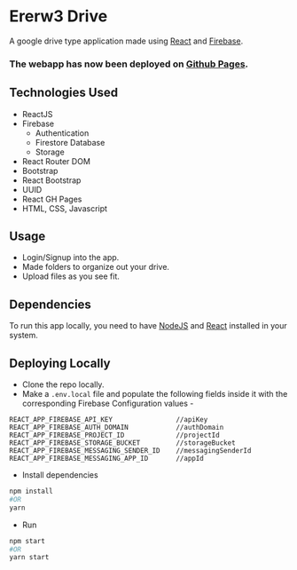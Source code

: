 # Ererw3 Drive
A google drive type application made using [React](https://reactjs.org/) and [Firebase](https://firebase.google.com/).

### The webapp has now been deployed on [Github Pages](https://helewrer3.github.io/Ererw3-Drive).

## Technologies Used
+ ReactJS
+ Firebase
    + Authentication
    + Firestore Database
    + Storage
+ React Router DOM
+ Bootstrap
+ React Bootstrap
+ UUID
+ React GH Pages
+ HTML, CSS, Javascript

## Usage
+ Login/Signup into the app.
+ Made folders to organize out your drive.
+ Upload files as you see fit.

## Dependencies
To run this app locally, you need to have [NodeJS](https://nodejs.org/en/) and [React](https://reactjs.org/) installed in your system.

## Deploying Locally
* Clone the repo locally.
* Make a `.env.local` file and populate the following fields inside it with the corresponding Firebase Configuration values -
```
REACT_APP_FIREBASE_API_KEY                //apiKey
REACT_APP_FIREBASE_AUTH_DOMAIN            //authDomain
REACT_APP_FIREBASE_PROJECT_ID             //projectId
REACT_APP_FIREBASE_STORAGE_BUCKET         //storageBucket
REACT_APP_FIREBASE_MESSAGING_SENDER_ID    //messagingSenderId
REACT_APP_FIREBASE_MESSAGING_APP_ID       //appId
```
* Install dependencies
```bash
npm install
#OR
yarn
```
* Run
```bash
npm start
#OR
yarn start
```
